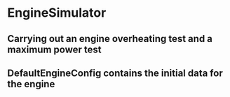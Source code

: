 # EngineSimulator

## Carrying out an engine overheating test and a maximum power test

## DefaultEngineConfig contains the initial data for the engine
